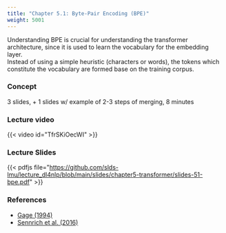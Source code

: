 ```yaml
---
title: "Chapter 5.1: Byte-Pair Encoding (BPE)"
weight: 5001
---
```

Understanding BPE is crucial for understanding the transformer architecture, since it is used to learn the vocabulary for the embedding layer.  
Instead of using a simple heuristic (characters or words), the tokens which constitute the vocabulary are formed base on the training corpus.

<!--more-->

### Concept 
3 slides, + 1 slides w/ example of 2-3 steps of merging, 8 minutes

<!--
-->
### Lecture video

{{< video id="TfrSKiOecWI" >}}

### Lecture Slides

{{< pdfjs file="https://github.com/slds-lmu/lecture_dl4nlp/blob/main/slides/chapter5-transformer/slides-51-bpe.pdf" >}}

### References 

- [Gage (1994)](https://www.derczynski.com/papers/archive/BPE_Gage.pdf)
- [Sennrich et al. (2016)](https://aclanthology.org/P16-1162.pdf)
